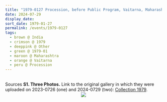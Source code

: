```yaml
---
title: "1979-0127 Procession, before Public Program, Vaitarna, Maharashtra, India (date not sure)"
date: 2024-07-29
display_date: 
sort_date: 1979-01-27
permalink: /events/1979-0127
tags:
  - brown @ India
  - crimson @ 1979
  - deeppink @ Other
  - green @ 1979-01
  - maroon @ Maharashtra
  - orange @ Vaitarna
  - peru @ Procession
---
```


<br>

<wave-list>
  <list-title color="DarkSeaGreen" width="40">Sources</list-title>
  <list-item color="BlanchedAlmond"  width="280"><b>S1. Three Photos.</b> Link to the original gallery in which they were uploaded on 2023-0726 (one) and 2024-0729 (two): <a href="https://eternalmoments.smugmug.com/Countries/India/1979">Collection 1979</a>.</list-item>
</wave-list>

<div style="text-align: center"><img src="https://pub-bcc3cbe9b1e94ba1ac28915f7a3900fa.r2.dev/1979-0127_Procession_before_Public_Program_Vaitarna_Maharashtra_India_(date_not_sure)_01_Crop_2_(Photo_credit_Patricia_Proenza_Yogi_Mahajan_Collection).jpg" /></div>
